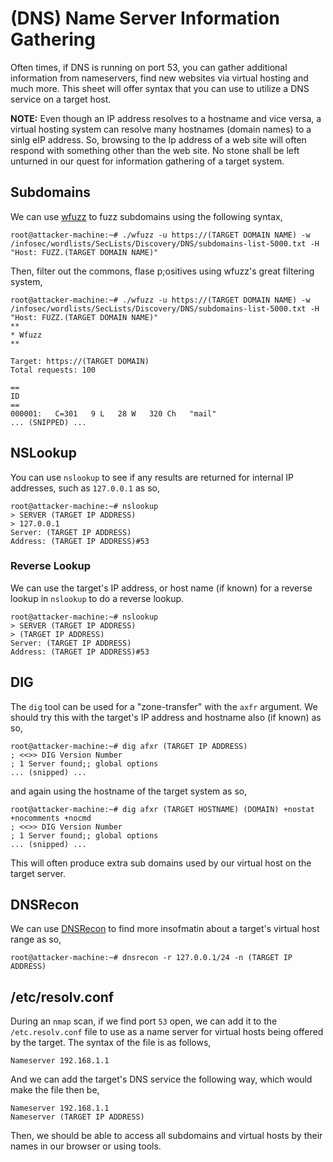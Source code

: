 # (DNS) Name Server Information Gathering
Often times, if DNS is running on port 53, you can gather additional information from nameservers, find new websites via virtual hosting and much more. This sheet will offer syntax that you can use to utilize a DNS service on a target host. 

**NOTE:** Even though an IP address resolves to a hostname and vice versa, a virtual hosting system can resolve many hostnames (domain names) to a sinlg eIP address. So, browsing to the Ip address of a web site will often respond with something other than the web site. No stone shall be left unturned in our quest for information gathering of a target system.
## Subdomains
We can use [wfuzz]() to fuzz subdomains using the following syntax,
```
root@attacker-machine:~# ./wfuzz -u https://(TARGET DOMAIN NAME) -w /infosec/wordlists/SecLists/Discovery/DNS/subdomains-list-5000.txt -H "Host: FUZZ.(TARGET DOMAIN NAME)"
```
Then, filter out the commons, flase p;ositives using wfuzz's great filtering system,
```
root@attacker-machine:~# ./wfuzz -u https://(TARGET DOMAIN NAME) -w /infosec/wordlists/SecLists/Discovery/DNS/subdomains-list-5000.txt -H "Host: FUZZ.(TARGET DOMAIN NAME)"
**
* Wfuzz
**

Target: https://(TARGET DOMAIN)
Total requests: 100

==
ID
==
000001:   C=301   9 L   28 W   320 Ch   "mail"
... (SNIPPED) ...
```

## NSLookup
You can use `nslookup` to see if any results are returned for internal IP addresses, such as `127.0.0.1` as so,
```
root@attacker-machine:~# nslookup
> SERVER (TARGET IP ADDRESS)
> 127.0.0.1
Server: (TARGET IP ADDRESS)
Address: (TARGET IP ADDRESS)#53
```
### Reverse Lookup
We can use the target's IP address, or host name (if known) for a reverse lookup in `nslookup` to do a reverse lookup.
```
root@attacker-machine:~# nslookup
> SERVER (TARGET IP ADDRESS)
> (TARGET IP ADDRESS)
Server: (TARGET IP ADDRESS)
Address: (TARGET IP ADDRESS)#53
```
## DIG
The `dig` tool can be used for a "zone-transfer" with the `axfr` argument. We should try this with the target's IP address and hostname also (if known) as so,
```
root@attacker-machine:~# dig afxr (TARGET IP ADDRESS)
; <<>> DIG Version Number
; 1 Server found;; global options
... (snipped) ...
```
and again using the hostname of the target system as so,
```
root@attacker-machine:~# dig afxr (TARGET HOSTNAME) (DOMAIN) +nostat +nocomments +nocmd
; <<>> DIG Version Number
; 1 Server found;; global options
... (snipped) ...
```
This will often produce extra sub domains used by our virtual host on the target server.
## DNSRecon
We can use [DNSRecon](https://github.com/darkoperator/dnsrecon) to find more insofmatin about a target's virtual host range as so,
```
root@attacker-machine:~# dnsrecon -r 127.0.0.1/24 -n (TARGET IP ADDRESS)
```
## /etc/resolv.conf
During an `nmap` scan, if we find port `53` open, we can add it to the `/etc.resolv.conf` file to use as a name server for virtual hosts being offered by the target. The syntax of the file is as follows,
```
Nameserver 192.168.1.1
```
And we can add the target's DNS service the following way, which would make the file then be,
```
Nameserver 192.168.1.1
Nameserver (TARGET IP ADDRESS)
```
Then, we should be able to access all subdomains and virtual hosts by their names in our browser or using tools.
